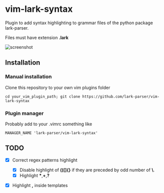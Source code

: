 # vim-lark-syntax

Plugin to add syntax highlighting to grammar files of the python 
package lark-parser.

Files must have extension **.lark**

![screenshot](https://github.com/omega16/vim-lark-syntax/blob/master/example.png)

## Installation

### Manual installation

Clone this repository to your own vim plugins folder 

```
cd your_vim_plugin_path; git clone https://github.com/lark-parser/vim-lark-syntax
```

### Plugin manager

Probably add to your .vimrc something like 

```
MANAGER_NAME 'lark-parser/vim-lark-syntax'
```


## TODO

- [x] Correct regex patterns highlight
    + [x] Disable highlight of **()[]{}** if they 
  are preceded by odd number of **\\**.
    + [x] Highlight **\***,**+**,**?** 
- [x] Highlight **,** inside templates 

